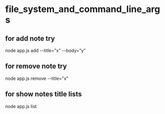 # file_system_and_command_line_args


## for add note try
>>
node app.js add --title="x" --body="y"

## for remove note try
>>
node app.js remove --title="x"

## for show notes title lists
>>
node app.js list
